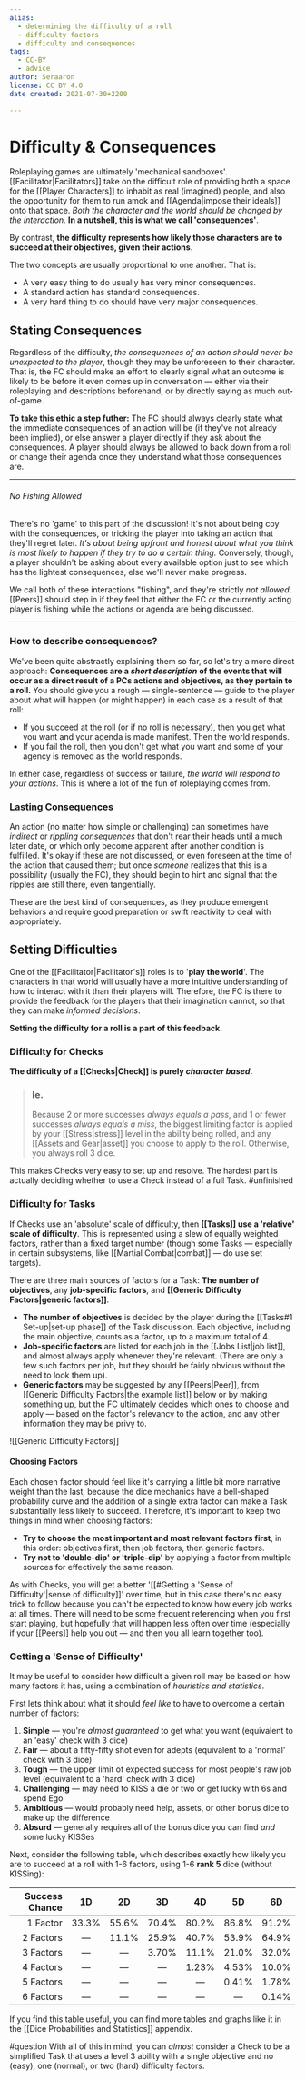 ```yaml
---
alias:
  - determining the difficulty of a roll
  - difficulty factors
  - difficulty and consequences
tags:
  - CC-BY
  - advice
author: Seraaron
license: CC BY 4.0
date created: 2021-07-30+2200

---
```


# Difficulty & Consequences

Roleplaying games are ultimately 'mechanical sandboxes'. [[Facilitator|Facilitators]] take on the difficult role of providing both a space for the [[Player Characters]] to inhabit as real (imagined) people, and also the opportunity for them to run amok and [[Agenda|impose their ideals]] onto that space. _Both the character and the world should be changed by the interaction._ **In a nutshell, this is what we call 'consequences'**.

By contrast, **the difficulty represents how likely those characters are to succeed at their objectives, given their actions**.

The two concepts are usually proportional to one another. That is:

-   A very easy thing to do usually has very minor consequences.
-   A standard action has standard consequences.
-   A very hard thing to do should have very major consequences.

## Stating Consequences

Regardless of the difficulty, _the consequences of an action should never be unexpected to the player_, though they may be unforeseen to their character. That is, the FC should make an effort to clearly signal what an outcome is likely to be before it even comes up in conversation — either via their roleplaying and descriptions beforehand, or by directly saying as much out-of-game.

**To take this ethic a step futher:** The FC should always clearly state what the immediate consequences of an action will be (if they've not already been implied), or else answer a player directly if they ask about the consequences. A player should always be allowed to back down from a roll or change their agenda once they understand what those consequences are.

---

###### No Fishing Allowed

There's no 'game' to this part of the discussion! It's not about being coy with the consequences, or tricking the player into taking an action that they'll regret later. _It's about being upfront and honest about what you think is most likely to happen if they try to do a certain thing._ Conversely, though, a player shouldn't be asking about every available option just to see which has the lightest consequences, else we'll never make progress.

We call both of these interactions "fishing", and they're strictly _not allowed_. [[Peers]] should step in if they feel that either the FC or the currently acting player is fishing while the actions or agenda are being discussed.

---

### How to describe consequences?

We've been quite abstractly explaining them so far, so let's try a more direct approach: **Consequences are a _short description_ of the events that will occur as a direct result of a PCs actions and objectives, as they pertain to a roll.** You should give you a rough — single-sentence — guide to the player about what  will happen (or might happen) in each case as a result of that roll:

-   If you succeed at the roll (or if no roll is necessary), then you get what you want and your agenda is made manifest. Then the world responds.
-   If you fail the roll, then you don't get what you want and some of your agency is removed as the world responds.

In either case, regardless of success or failure, _the world will respond to your actions_. This is where a lot of the fun of roleplaying comes from.

### Lasting Consequences

An action (no matter how simple or challenging) can sometimes have _indirect_ or _rippling consequences_ that don't rear their heads until a much later date, or which only become apparent after another condition is fulfilled. It's okay if these are not discussed, or even foreseen at the time of the action that caused them; but once _someone_ realizes that this is a possibility (usually the FC), they should begin to hint and signal that the ripples are still there, even tangentially.

These are the best kind of consequences, as they produce emergent behaviors and require good preparation or swift reactivity to deal with appropriately.

## Setting Difficulties

One of the [[Facilitator|Facilitator's]] roles is to '**play the world**'. The characters in that world will usually have a more intuitive understanding of how to interact with it than their players will. Therefore, the FC is there to provide the feedback for the players that their imagination cannot, so that they can make _informed decisions_.

**Setting the difficulty for a roll is a part of this feedback.**

### Difficulty for Checks

**The difficulty of a [[Checks|Check]] is purely _character based_.** 

> ### Ie. 
> Because 2 or more successes *always equals a pass*, and 1 or fewer successes *always equals a miss*, the biggest limiting factor is applied by your [[Stress|stress]] level in the ability being rolled, and any [[Assets and Gear|asset]] you choose to apply to the roll. Otherwise, you always roll 3 dice. 

This makes Checks very easy to set up and resolve. The hardest part is actually deciding whether to use a Check instead of a full Task. #unfinished 

### Difficulty for Tasks

If Checks use an 'absolute' scale of difficulty, then **[[Tasks]] use a 'relative' scale of difficulty**. This is represented using a slew of equally weighted factors, rather than a fixed target number (though some Tasks — especially in certain subsystems, like [[Martial Combat|combat]] — do use set targets).

There are three main sources of factors for a Task: **The number of objectives**, any **job-specific factors**, and **[[Generic Difficulty Factors|generic factors]]**.

-   **The number of objectives** is decided by the player during the [[Tasks#1 Set-up|set-up phase]] of the Task discussion. Each objective, including the main objective, counts as a factor, up to a maximum total of 4.
-   **Job-specific factors** are listed for each job in the [[Jobs List|job list]], and almost always apply whenever they're relevant. (There are only a few such factors per job, but they should be fairly obvious without the need to look them up).
-   **Generic factors** may be suggested by any [[Peers|Peer]], from [[Generic Difficulty Factors|the example list]] below or by making something up, but the FC ultimately decides which ones to choose and apply — based on the factor's relevancy to the action, and any other information they may be privy to.

![[Generic Difficulty Factors]]

#### Choosing Factors

Each chosen factor should feel like it's carrying a little bit more narrative weight than the last, because the dice mechanics have a bell-shaped probability curve and the addition of a single extra factor can make a Task substantially less likely to succeed. Therefore, it's important to keep two things in mind when choosing factors:

-   **Try to choose the most important and most relevant factors first**, in this order: objectives first, then job factors, then generic factors.
-   **Try not to 'double-dip' or 'triple-dip'** by applying a factor from multiple sources for effectively the same reason.

As with Checks, you will get a better '[[#Getting a 'Sense of Difficulty'|sense of difficulty]]' over time, but in this case there's no easy trick to follow because you can't be expected to know how every job works at all times. There will need to be some frequent referencing when you first start playing, but hopefully that will happen less often over time (especially if your [[Peers]] help you out — and then you all learn together too).

### Getting a 'Sense of Difficulty'

It may be useful to consider how difficult a given roll may be based on how many factors it has, using a combination of _heuristics and statistics_.

First lets think about what it should _feel like_ to have to overcome a certain number of factors:

1.  **Simple** — you're _almost guaranteed_ to get what you want (equivalent to an 'easy' check with 3 dice)
2.  **Fair** — about a fifty-fifty shot even for adepts (equivalent to a 'normal' check with 3 dice)
3.  **Tough** — the upper limit of expected success for most people's raw job level (equivalent to a 'hard' check with 3 dice)
4.  **Challenging** — may need to KISS a die or two or get lucky with 6s and spend Ego
5.  **Ambitious** — would probably need help, assets, or other bonus dice to make up the difference
6.  **Absurd** — generally requires all of the bonus dice you can find _and_ some lucky KISSes

Next, consider the following table, which describes exactly how likely you are to succeed at a roll with 1-6 factors, using 1-6 **rank 5** dice (without KISSing):

| Success Chance |   1D  |   2D  |   3D  |   4D  |   5D  |   6D  |
| -------------: | :---: | :---: | :---: | :---: | :---: | :---: |
|       1 Factor | 33.3% | 55.6% | 70.4% | 80.2% | 86.8% | 91.2% |
|      2 Factors |   —   | 11.1% | 25.9% | 40.7% | 53.9% | 64.9% |
|      3 Factors |   —   |   —   | 3.70% | 11.1% | 21.0% | 32.0% |
|      4 Factors |   —   |   —   |   —   | 1.23% | 4.53% | 10.0% |
|      5 Factors |   —   |   —   |   —   |   —   | 0.41% | 1.78% |
|      6 Factors |   —   |   —   |   —   |   —   |   —   | 0.14% |

If you find this table useful, you can find more tables and graphs like it in the [[Dice Probabilities and Statistics]] appendix.

#question With all of this in mind, you can _almost_ consider a Check to be a simplified Task that uses a level 3 ability with a single objective and no (easy), one (normal), or two (hard) difficulty factors.
